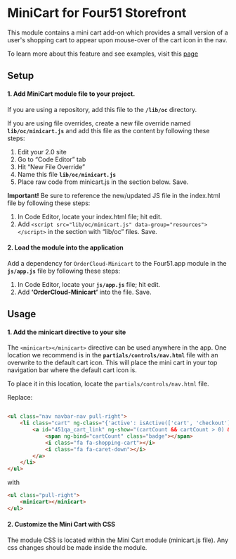 # MiniCart for Four51 Storefront 

This module contains a mini cart add-on which provides a small version of a user's shopping cart to appear upon mouse-over of the cart icon in the nav. 

To learn more about this feature and see examples, visit this [page](https://volition.four51ordercloud.com/store/product/MiniCart)
## Setup

#### 1. Add MiniCart module file to your project.

If you are using a repository, add this file to the **`/lib/oc`** directory.

If you are using file overrides, create a new file override named **`lib/oc/minicart.js`** and add this file as the content by following these steps:

1. Edit your 2.0 site
2. Go to “Code Editor” tab
3. Hit “New File Override”
4. Name this file **`lib/oc/minicart.js`**
5. Place raw code from minicart.js in the section below. Save.

**Important!** Be sure to reference the new/updated JS file in the index.html file by following these steps:

1. In Code Editor, locate your index.html file; hit edit.
2. Add `<script src="lib/oc/minicart.js" data-group="resources"></script>` in the section with “lib/oc” files. Save.

#### 2. Load the module into the application

Add a dependency for `OrderCloud-Minicart` to the Four51.app module in the **`js/app.js`** file by following these steps:

1. In Code Editor, locate your **`js/app.js`** file; hit edit.
2. Add **‘OrderCloud-Minicart’** into the file. Save.


## Usage


#### 1. Add the minicart directive to your site

The `<minicart></minicart>` directive can be used anywhere in the app.  One location we recommend is in the **`partials/controls/nav.html`**  file with an overwrite to the default cart icon.  This will place the mini cart in  your top navigation bar where the default cart icon is. 

To place it in this location, locate the `partials/controls/nav.html` file.

Replace:
```html

<ul class="nav navbar-nav pull-right">
	<li class="cart" ng-class="{'active': isActive(['cart', 'checkout'])}">
		<a id="451qa_cart_link" ng-show="(cartCount && cartCount > 0) && user.CurrentOrderID" class="cart" href="cart">
			<span ng-bind="cartCount" class="badge"></span>
			<i class="fa fa-shopping-cart"></i>
			<i class="fa fa-caret-down"></i>
		</a>
	</li>
</ul>
```

with

```html
<ul class="pull-right">
	<minicart></minicart>
</ul>
```

#### 2. Customize the Mini Cart with CSS

The module CSS is located within the Mini Cart module (minicart.js file).  Any css changes should be made inside the module. 
